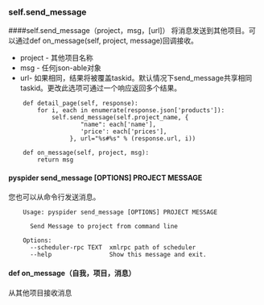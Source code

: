 ### self.send_message
####self.send_message（project，msg，[url]）
将消息发送到其他项目。可以通过def on_message(self, project, message)回调接收。

* project - 其他项目名称
* msg - 任何json-able对象
* url- 如果相同，结果将被覆盖taskid。默认情况下send_message共享相同taskid。更改此选项可通过一个响应返回多个结果。


```
    def detail_page(self, response):
        for i, each in enumerate(response.json['products']):
            self.send_message(self.project_name, {
                    "name": each['name'],
                    'price': each['prices'],
                 }, url="%s#%s" % (response.url, i))
    
    def on_message(self, project, msg):
        return msg
```
#### pyspider send_message [OPTIONS] PROJECT MESSAGE
您也可以从命令行发送消息。

```
    Usage: pyspider send_message [OPTIONS] PROJECT MESSAGE
    
      Send Message to project from command line
    
    Options:
      --scheduler-rpc TEXT  xmlrpc path of scheduler
      --help                Show this message and exit.
```
#### def on_message（自我，项目，消息）
从其他项目接收消息